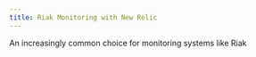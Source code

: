 ```yaml
---
title: Riak Monitoring with New Relic
---
```


An increasingly common choice for monitoring systems like Riak 